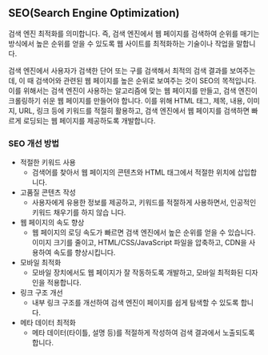 ## SEO(Search Engine Optimization)

검색 엔진 최적화를 의미합니다. 즉, 검색 엔진에서 웹 페이지를 검색하여 순위를 매기는 방식에서 높은 순위를 얻을 수 있도록 웹 사이트를 최적화하는 기술이나 작업을 말합니다.

검색 엔진에서 사용자가 검색한 단어 또는 구를 검색해서 최적의 검색 결과를 보여주는데, 이 때 검색어와 관련된 웹 페이지를 높은 순위로 보여주는 것이 SEO의 목적입니다. 이를 위해서는 검색 엔진이 사용하는 알고리즘에 맞는 웹 페이지를 만들고, 검색 엔진이 크롤링하기 쉬운 웹 페이지를 만들어야 합니다. 이를 위해 HTML 태그, 제목, 내용, 이미지, URL, 링크 등에 키워드를 적절히 활용하고, 검색 엔진에서 웹 페이지를 검색하면 빠르게 로딩되는 웹 페이지를 제공하도록 개발합니다.

### SEO 개선 방법

- 적절한 키워드 사용
  - 검색어를 찾아서 웹 페이지의 콘텐츠와 HTML 태그에서 적절한 위치에 삽입합니다.
- 고품질 콘텐츠 작성
  - 사용자에게 유용한 정보를 제공하고, 키워드를 적절하게 사용하면서, 인공적인 키워드 채우기를 하지 않습 니다.
- 웹 페이지의 속도 향상
  - 웹 페이지의 로딩 속도가 빠르면 검색 엔진에서 높은 순위를 얻을 수 있습니다. 이미지 크기를 줄이고, HTML/CSS/JavaScript 파일을 압축하고, CDN을 사용하여 속도를 향상시킵니다.
- 모바일 최적화
  - 모바일 장치에서도 웹 페이지가 잘 작동하도록 개발하고, 모바일 최적화된 디자인을 적용합니다.
- 링크 구조 개선 
  - 내부 링크 구조를 개선하여 검색 엔진이 페이지를 쉽게 탐색할 수 있도록 합니다.
- 메타 데이터 최적화
  - 메타 데이터(타이틀, 설명 등)를 적절하게 작성하여 검색 결과에서 노출되도록 합니다.

